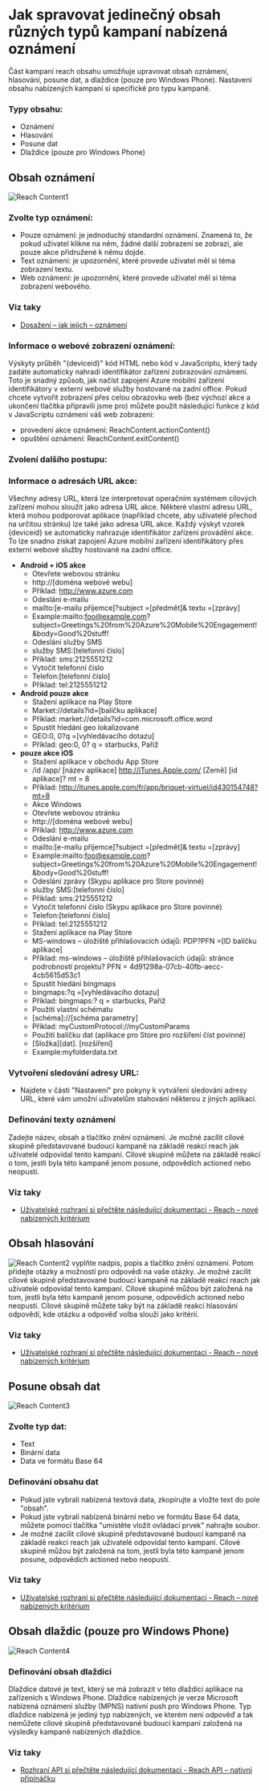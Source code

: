 <properties 
   pageTitle="Azure mobilní zapojení uživatelské rozhraní - Reach obsahu" 
   description="Naučte se spravovat jedinečný obsah různých typů nabízená oznámení kampaní v Azure Mobile zapojení" 
   services="mobile-engagement" 
   documentationCenter="" 
   authors="piyushjo" 
   manager="dwrede" 
   editor=""/>

<tags
   ms.service="mobile-engagement"
   ms.devlang="na"
   ms.topic="article"
   ms.tgt_pltfrm="mobile-multiple"
   ms.workload="mobile" 
   ms.date="08/19/2016"
   ms.author="piyushjo"/>

# <a name="how-to-manage-the-unique-content-of-the-different-types-of-push-notification-campaigns"></a>Jak spravovat jedinečný obsah různých typů kampaní nabízená oznámení
 
Část kampaní reach obsahu umožňuje upravovat obsah oznámení, hlasování, posune dat, a dlaždice (pouze pro Windows Phone). Nastavení obsahu nabízených kampaní si specifické pro typu kampaně. 
 
### <a name="content-types"></a>Typy obsahu:
- Oznámení
- Hlasování
- Posune dat
- Dlaždice (pouze pro Windows Phone)
 
## <a name="content-of-announcements"></a>Obsah oznámení
 ![Reach Content1][30] 

### <a name="choose-the-type-of-your-announcement"></a>Zvolte typ oznámení:
-    Pouze oznámení: je jednoduchý standardní oznámení. Znamená to, že pokud uživatel klikne na něm, žádné další zobrazení se zobrazí, ale pouze akce přidružené k němu dojde.
-    Text oznámení: je upozornění, které provede uživatel měl si téma zobrazení textu.
-    Web oznámení: je upozornění, které provede uživatel měl si téma zobrazení webového.

### <a name="see-also"></a>Viz taky
- [Dosažení – jak jejich – oznámení][Link 3] 

### <a name="about-web-view-announcements"></a>Informace o webové zobrazení oznámení:
Výskyty průběh "{deviceid}" kód HTML nebo kód v JavaScriptu, který tady zadáte automaticky nahradí identifikátor zařízení zobrazování oznámení. Toto je snadný způsob, jak načíst zapojení Azure mobilní zařízení identifikátory v externí webové služby hostované na zadní office.
Pokud chcete vytvořit zobrazení přes celou obrazovku web (bez výchozí akce a ukončení tlačítka připravili jsme pro) můžete použít následující funkce z kód v JavaScriptu oznámení váš web zobrazení: 

-    provedení akce oznámení: ReachContent.actionContent()
-    opuštění oznámení: ReachContent.exitContent()
 
### <a name="choose-your-action"></a>Zvolení dalšího postupu:

### <a name="about-action-urls"></a>Informace o adresách URL akce:
Všechny adresy URL, která lze interpretovat operačním systémem cílových zařízení mohou sloužit jako adresa URL akce.
Některé vlastní adresu URL, která mohou podporovat aplikace (například chcete, aby uživatelé přechod na určitou stránku) lze také jako adresa URL akce.
Každý výskyt vzorek {deviceid} se automaticky nahrazuje identifikátor zařízení provádění akce. To lze snadno získat zapojení Azure mobilní zařízení identifikátory přes externí webové služby hostované na zadní office.

- **Android + iOS akce**
    - Otevřete webovou stránku
    - http://\[doména webové webu\] 
    - Příklad: http://www.azure.com
    - Odeslání e-mailu
    - mailto:\[e-mailu příjemce\]?subject =\[předmět\]& textu =\[zprávy\] 
    - Example:mailto:foo@example.com?subject=Greetings%20from%20Azure%20Mobile%20Engagement!&body=Good%20stuff!
    - Odeslání služby SMS
    - služby SMS:\[telefonní číslo\] 
    - Příklad: sms:2125551212
    - Vytočit telefonní číslo
    - Telefon:\[telefonní číslo\] 
    - Příklad: tel:2125551212
- **Android pouze akce**
    - Stažení aplikace na Play Store
    - Market://details?id=\[balíčku aplikace\] 
    - Příklad: market://details?id=com.microsoft.office.word
    - Spustit hledání geo lokalizované
    - GEO:0, 0?q =\[vyhledávacího dotazu\] 
    - Příklad: geo:0, 0? q = starbucks, Paříž
- **pouze akce iOS**
    - Stažení aplikace v obchodu App Store
    - /id /app/ [název aplikace] http://iTunes.Apple.com/ [Země] [id aplikace]? mt = 8 
    - Příklad: http://itunes.apple.com/fr/app/briquet-virtuel/id430154748?mt=8
    - Akce Windows
    - Otevřete webovou stránku
    - http://\[doména webové webu\] 
    - Příklad: http://www.azure.com
    - Odeslání e-mailu
    - mailto:\[e-mailu příjemce\]?subject =\[předmět\]& textu =\[zprávy\] 
    - Example:mailto:foo@example.com?subject=Greetings%20from%20Azure%20Mobile%20Engagement!&body=Good%20stuff!
    - Odeslání zprávy (Skypu aplikace pro Store povinné)
    - služby SMS:\[telefonní číslo\] 
    - Příklad: sms:2125551212
    - Vytočit telefonní číslo (Skypu aplikace pro Store povinné)
    - Telefon:\[telefonní číslo\] 
    - Příklad: tel:2125551212
    - Stažení aplikace na Play Store
    - MS-windows – úložiště přihlašovacích údajů: PDP?PFN =\[ID balíčku aplikace\] 
    - Příklad: ms-windows – úložiště přihlašovacích údajů: stránce podrobností projektu? PFN = 4d91298a-07cb-40fb-aecc-4cb5615d53c1
    - Spustit hledání bingmaps
    - bingmaps:?q =\[vyhledávacího dotazu\] 
    - Příklad: bingmaps:? q = starbucks, Paříž
    - Použití vlastní schématu
    - \[schéma\]://\[schéma parametry\] 
    - Příklad: myCustomProtocol://myCustomParams
    - Použití balíčku dat (aplikace pro Store pro rozšíření číst povinné)
    - \[Složka\]\[dat\]. \[rozšíření\] 
    - Example:myfolderdata.txt
 
### <a name="build-a-tracking-url"></a>Vytvoření sledování adresy URL:
-    Najdete v části "Nastavení" <UI Documentation> pro pokyny k vytváření sledování adresy URL, které vám umožní uživatelům stahování některou z jiných aplikací.
 
### <a name="define-the-texts-of-your-announcement"></a>Definování texty oznámení
Zadejte název, obsah a tlačítko znění oznámení. Je možné zacílit cílové skupině představované budoucí kampaně na základě reakcí reach jak uživatelé odpovídal tento kampaní. Cílové skupině můžete na základě reakcí o tom, jestli byla této kampaně jenom posune, odpovědích actioned nebo neopustí.

### <a name="see-also"></a>Viz taky
- [Uživatelské rozhraní si přečtěte následující dokumentaci - Reach – nové nabízených kritérium][Link 28]

## <a name="content-of-polls"></a>Obsah hlasování
![Reach Content2][31] vyplňte nadpis, popis a tlačítko znění oznámení. Potom přidejte otázky a možností pro odpovědi na vaše otázky.
Je možné zacílit cílové skupině představované budoucí kampaně na základě reakcí reach jak uživatelé odpovídal tento kampaní. Cílové skupině můžou být založená na tom, jestli byla této kampaně jenom posune, odpovědích actioned nebo neopustí. Cílové skupině můžete taky být na základě reakcí hlasování odpovědí, kde otázku a odpověď volba slouží jako kritérií.

### <a name="see-also"></a>Viz taky
- [Uživatelské rozhraní si přečtěte následující dokumentaci - Reach – nové nabízených kritérium][Link 28]
 
## <a name="content-of-data-pushes"></a>Posune obsah dat
![Reach Content3][32] 

### <a name="choose-the-type-of-your-data"></a>Zvolte typ dat:
- Text
- Binární data
- Data ve formátu Base 64

### <a name="define-the-content-of-your-data"></a>Definování obsahu dat
- Pokud jste vybrali nabízená textová data, zkopírujte a vložte text do pole "obsah".
- Pokud jste vybrali nabízená binární nebo ve formátu Base 64 data, můžete pomocí tlačítka "umístěte vložit ovládací prvek" nahrajte soubor.
- Je možné zacílit cílové skupině představované budoucí kampaně na základě reakcí reach jak uživatelé odpovídal tento kampaní. Cílové skupině můžou být založená na tom, jestli byla této kampaně jenom posune, odpovědích actioned nebo neopustí.

### <a name="see-also"></a>Viz taky
- [Uživatelské rozhraní si přečtěte následující dokumentaci - Reach – nové nabízených kritérium][Link 28]

## <a name="content-of-tiles-windows-phone-only"></a>Obsah dlaždic (pouze pro Windows Phone)
![Reach Content4][33]

### <a name="define-the-content-of-your-tile"></a>Definování obsah dlaždici
Dlaždice datové je text, který se má zobrazit v této dlaždici aplikace na zařízeních s Windows Phone.
Dlaždice nabízených je verze Microsoft nabízená oznámení služby (MPNS) nativní push pro Windows Phone. Typ dlaždice nabízená je jediný typ nabízených, ve kterém není odpověď a tak nemůžete cílové skupině představované budoucí kampaní založená na výsledky kampaně nabízených dlaždice. 

### <a name="see-also"></a>Viz taky
- [Rozhraní API si přečtěte následující dokumentaci - Reach API – nativní připínáčku][Link 4]

<!--Image references-->
[1]: ./media/mobile-engagement-user-interface-navigation/navigation1.png
[2]: ./media/mobile-engagement-user-interface-home/home1.png
[3]: ./media/mobile-engagement-user-interface-home/home2.png
[4]: ./media/mobile-engagement-user-interface-home/home3.png
[5]: ./media/mobile-engagement-user-interface-home/home4.png
[6]: ./media/mobile-engagement-user-interface-home/home5.png
[7]: ./media/mobile-engagement-user-interface-my-account/myaccount1.png
[8]: ./media/mobile-engagement-user-interface-my-account/myaccount2.png
[9]: ./media/mobile-engagement-user-interface-my-account/myaccount3.png
[10]: ./media/mobile-engagement-user-interface-analytics/analytics1.png
[11]: ./media/mobile-engagement-user-interface-analytics/analytics2.png
[12]: ./media/mobile-engagement-user-interface-analytics/analytics3.png
[13]: ./media/mobile-engagement-user-interface-analytics/analytics4.png
[14]: ./media/mobile-engagement-user-interface-monitor/monitor1.png
[15]: ./media/mobile-engagement-user-interface-monitor/monitor2.png
[16]: ./media/mobile-engagement-user-interface-monitor/monitor3.png
[17]: ./media/mobile-engagement-user-interface-monitor/monitor4.png
[18]: ./media/mobile-engagement-user-interface-reach/reach1.png
[19]: ./media/mobile-engagement-user-interface-reach/reach2.png
[20]: ./media/mobile-engagement-user-interface-reach-campaign/Reach-Campaign1.png
[21]: ./media/mobile-engagement-user-interface-reach-campaign/Reach-Campaign2.png
[22]: ./media/mobile-engagement-user-interface-reach-campaign/Reach-Campaign3.png
[23]: ./media/mobile-engagement-user-interface-reach-campaign/Reach-Campaign4.png
[24]: ./media/mobile-engagement-user-interface-reach-campaign/Reach-Campaign5.png
[25]: ./media/mobile-engagement-user-interface-reach-campaign/Reach-Campaign6.png
[26]: ./media/mobile-engagement-user-interface-reach-campaign/Reach-Campaign7.png
[27]: ./media/mobile-engagement-user-interface-reach-campaign/Reach-Campaign8.png
[28]: ./media/mobile-engagement-user-interface-reach-campaign/Reach-Campaign9.png
[29]: ./media/mobile-engagement-user-interface-reach-criterion/Reach-Criterion1.png
[30]: ./media/mobile-engagement-user-interface-reach-content/Reach-Content1.png
[31]: ./media/mobile-engagement-user-interface-reach-content/Reach-Content2.png
[32]: ./media/mobile-engagement-user-interface-reach-content/Reach-Content3.png
[33]: ./media/mobile-engagement-user-interface-reach-content/Reach-Content4.png
[34]: ./media/mobile-engagement-user-interface-dashboard/dashboard1.png
[35]: ./media/mobile-engagement-user-interface-segments/segments1.png
[36]: ./media/mobile-engagement-user-interface-segments/segments2.png
[37]: ./media/mobile-engagement-user-interface-segments/segments3.png
[38]: ./media/mobile-engagement-user-interface-segments/segments4.png
[39]: ./media/mobile-engagement-user-interface-segments/segments5.png
[40]: ./media/mobile-engagement-user-interface-segments/segments6.png
[41]: ./media/mobile-engagement-user-interface-segments/segments7.png
[42]: ./media/mobile-engagement-user-interface-segments/segments8.png
[43]: ./media/mobile-engagement-user-interface-segments/segments9.png
[44]: ./media/mobile-engagement-user-interface-segments/segments10.png
[45]: ./media/mobile-engagement-user-interface-segments/segments11.png
[46]: ./media/mobile-engagement-user-interface-settings/settings1.png
[47]: ./media/mobile-engagement-user-interface-settings/settings2.png
[48]: ./media/mobile-engagement-user-interface-settings/settings3.png
[49]: ./media/mobile-engagement-user-interface-settings/settings4.png
[50]: ./media/mobile-engagement-user-interface-settings/settings5.png
[51]: ./media/mobile-engagement-user-interface-settings/settings6.png
[52]: ./media/mobile-engagement-user-interface-settings/settings7.png
[53]: ./media/mobile-engagement-user-interface-settings/settings8.png
[54]: ./media/mobile-engagement-user-interface-settings/settings9.png
[55]: ./media/mobile-engagement-user-interface-settings/settings10.png
[56]: ./media/mobile-engagement-user-interface-settings/settings11.png
[57]: ./media/mobile-engagement-user-interface-settings/settings12.png
[58]: ./media/mobile-engagement-user-interface-settings/settings13.png

<!--Link references-->
[Link 1]: mobile-engagement-user-interface.md
[Link 2]: mobile-engagement-troubleshooting-guide.md
[Link 3]: mobile-engagement-how-tos.md
[Link 4]: http://go.microsoft.com/fwlink/?LinkID=525553
[Link 5]: http://go.microsoft.com/fwlink/?LinkID=525554
[Link 6]: http://go.microsoft.com/fwlink/?LinkId=525555
[Link 7]: https://account.windowsazure.com/PreviewFeatures
[Link 8]: https://social.msdn.microsoft.com/Forums/azure/home?forum=azuremobileengagement
[Link 9]: http://azure.microsoft.com/services/mobile-engagement/
[Link 10]: http://azure.microsoft.com/documentation/services/mobile-engagement/
[Link 11]: http://azure.microsoft.com/pricing/details/mobile-engagement/
[Link 12]: mobile-engagement-user-interface-navigation.md
[Link 13]: mobile-engagement-user-interface-home.md
[Link 14]: mobile-engagement-user-interface-my-account.md
[Link 15]: mobile-engagement-user-interface-analytics.md
[Link 16]: mobile-engagement-user-interface-monitor.md
[Link 17]: mobile-engagement-user-interface-reach.md
[Link 18]: mobile-engagement-user-interface-segments.md
[Link 19]: mobile-engagement-user-interface-dashboard.md
[Link 20]: mobile-engagement-user-interface-settings.md
[Link 21]: mobile-engagement-troubleshooting-guide-analytics.md
[Link 22]: mobile-engagement-troubleshooting-guide-apis.md
[Link 23]: mobile-engagement-troubleshooting-guide-push-reach.md
[Link 24]: mobile-engagement-troubleshooting-guide-service.md
[Link 25]: mobile-engagement-troubleshooting-guide-sdk.md
[Link 26]: mobile-engagement-troubleshooting-guide-sr-info.md
[Link 27]: mobile-engagement-user-interface-reach-campaign.md
[Link 28]: mobile-engagement-user-interface-reach-criterion.md
[Link 29]: mobile-engagement-user-interface-reach-content.md
 
